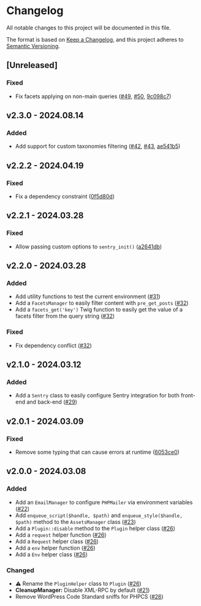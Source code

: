 # Changelog

All notable changes to this project will be documented in this file.

The format is based on [Keep a Changelog](https://keepachangelog.com/en/1.0.0/), and this project adheres to [Semantic Versioning](https://semver.org/spec/v2.0.0.html).

## [Unreleased]

### Fixed

- Fix facets applying on non-main queries ([#49](https://github.com/studiometa/wp-toolkit/issues/49), [#50](https://github.com/studiometa/wp-toolkit/pull/50), [9c098c7](https://github.com/studiometa/wp-toolkit/commit/9c098c7))

## v2.3.0 - 2024.08.14

### Added

- Add support for custom taxonomies filtering ([#42](https://github.com/studiometa/wp-toolkit/issues/42), [#43](https://github.com/studiometa/wp-toolkit/pull/43), [ae541b5](https://github.com/studiometa/wp-toolkit/commit/ae541b5))

## v2.2.2 - 2024.04.19

### Fixed

- Fix a dependency constraint ([0f5d80d](https://github.com/studiometa/wp-toolkit/commit/0f5d80d))

## v2.2.1 - 2024.03.28

### Fixed

- Allow passing custom options to `sentry_init()` ([a2641db](https://github.com/studiometa/wp-toolkit/commit/a2641db))

## v2.2.0 - 2024.03.28

### Added

- Add utility functions to test the current environment ([#31](https://github.com/studiometa/wp-toolkit/pull/31))
- Add a `FacetsManager` to easily filter content with `pre_get_posts` ([#32](https://github.com/studiometa/wp-toolkit/pull/32))
- Add a `facets_get('key')` Twig function to easily get the value of a facets filter from the query string ([#32](https://github.com/studiometa/wp-toolkit/pull/32))

### Fixed

- Fix dependency conflict ([#32](https://github.com/studiometa/wp-toolkit/pull/32))

## v2.1.0 - 2024.03.12

### Added

- Add a `Sentry` class to easily configure Sentry integration for both front-end and back-end ([#29](https://github.com/studiometa/wp-toolkit/pull/29))

## v2.0.1 - 2024.03.09

### Fixed

- Remove some typing that can cause errors at runtime ([6053ce0](https://github.com/studiometa/wp-toolkit/commit/6053ce0))

## v2.0.0 - 2024.03.08

### Added

- Add an `EmailManager` to configure `PHPMailer` via environment variables ([#22](https://github.com/studiometa/wp-toolkit/pull/22))
- Add `enqueue_script($handle, $path)` and `enqueue_style($handle, $path)` method to the `AssetsManager` class ([#23](https://github.com/studiometa/wp-toolkit/pull/23))
- Add a `Plugin::disable` method to the `Plugin` helper class ([#26](https://github.com/studiometa/wp-toolkit/pull/26))
- Add a `request` helper function ([#26](https://github.com/studiometa/wp-toolkit/pull/26))
- Add a `Request` helper class ([#26](https://github.com/studiometa/wp-toolkit/pull/26))
- Add a `env` helper function ([#26](https://github.com/studiometa/wp-toolkit/pull/26))
- Add a `Env` helper class ([#26](https://github.com/studiometa/wp-toolkit/pull/26))

### Changed

- ⚠️ Rename the `PluginHelper` class to `Plugin` ([#26](https://github.com/studiometa/wp-toolkit/pull/26))
- **CleanupManager:** Disable XML-RPC by default ([#21](https://github.com/studiometa/wp-toolkit/pull/21))
- Remove WordPress Code Standard sniffs for PHPCS ([#26](https://github.com/studiometa/wp-toolkit/pull/26))
